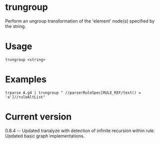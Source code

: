 # trungroup

Perform an ungroup transformation of the 'element' node(s) specified by the string.

# Usage

    trungroup <string>

# Examples

    trparse A.g4 | trungroup " //parserRuleSpec[RULE_REF/text() = 'a']//ruleAltList"

# Current version

0.8.4 -- Updated tranalyze with detection of infinite recursion within rule. Updated basic graph implementations.
